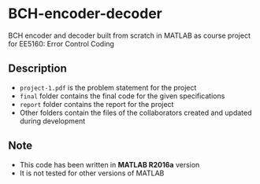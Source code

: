 # BCH-encoder-decoder
BCH encoder and decoder built from scratch in MATLAB as course project for EE5160: Error Control Coding 

## Description
- `project-1.pdf` is the problem statement for the project
- `final` folder contains the final code for the given specifications
- `report` folder contains the report for the project
- Other folders contain the files of the collaborators created and updated during development 

## Note
- This code has been written in **MATLAB R2016a** version
- It is not tested for other versions of MATLAB
